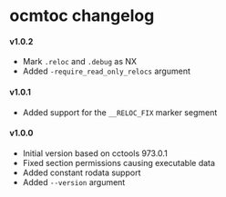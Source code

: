 ocmtoc changelog
================

#### v1.0.2
- Mark `.reloc` and `.debug` as NX
- Added `-require_read_only_relocs` argument

#### v1.0.1
- Added support for the `__RELOC_FIX` marker segment

#### v1.0.0
- Initial version based on cctools 973.0.1
- Fixed section permissions causing executable data
- Added constant rodata support
- Added `--version` argument

